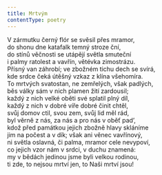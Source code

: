 ```yaml
---
title: Mrtvým
contentType: poetry
---
```


V zármutku černý flór se svěsil přes mramor,  
do shonu dne katafalk temný stroze ční,  
do stínů věčnosti se utápějí světla smuteční  
i palmy ratolest a vavřín, větévka zimostrázu.  
Přísný van záhrobí; ve zbožném tichu dech se svírá,  
kde srdce čeká útěšný vzkaz z klína všehomíra.  
To mrtvých svatostan, ne zemřelých, však padlých,  
běs války sám v nich plamen žití zardousil;  
každý z nich velké oběti své splatil plný díl,  
každý z nich v dobré víře dobré činit chtěl,  
svůj domov ctil, svou zem, svůj lid měl rád,  
byl věrně z nás, za nás a pro nás v oběť pad’,  
kdož před památkou jejich zbožně hlavy skláníme  
jim na počest a v dík; však ani věnec vavřínový,  
ni světla oslavná, či palma, mramor cele nevypoví,  
co jejich vzor nám v srdci, v duchu znamená:  
my v bědách jedinou jsme byli velkou rodinou,  
ti zde, to nejsou mrtví jen, to Naši mrtví jsou!
